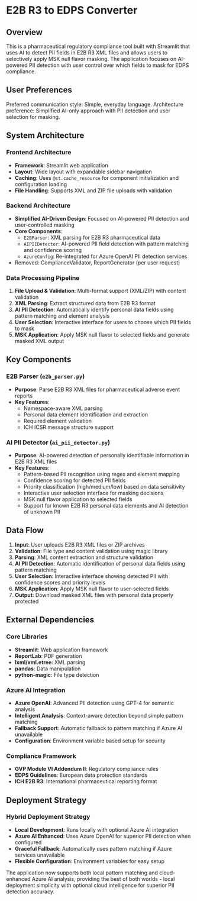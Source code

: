 # E2B R3 to EDPS Converter

## Overview

This is a pharmaceutical regulatory compliance tool built with Streamlit that uses AI to detect PII fields in E2B R3 XML files and allows users to selectively apply MSK null flavor masking. The application focuses on AI-powered PII detection with user control over which fields to mask for EDPS compliance.

## User Preferences

Preferred communication style: Simple, everyday language.
Architecture preference: Simplified AI-only approach with PII detection and user selection for masking.

## System Architecture

### Frontend Architecture
- **Framework**: Streamlit web application
- **Layout**: Wide layout with expandable sidebar navigation
- **Caching**: Uses `@st.cache_resource` for component initialization and configuration loading
- **File Handling**: Supports XML and ZIP file uploads with validation

### Backend Architecture
- **Simplified AI-Driven Design**: Focused on AI-powered PII detection and user-controlled masking
- **Core Components**:
  - `E2BParser`: XML parsing for E2B R3 pharmaceutical data
  - `AIPIIDetector`: AI-powered PII field detection with pattern matching and confidence scoring
  - `AzureConfig`: Re-integrated for Azure OpenAI PII detection services
- Removed: ComplianceValidator, ReportGenerator (per user request)

### Data Processing Pipeline
1. **File Upload & Validation**: Multi-format support (XML/ZIP) with content validation
2. **XML Parsing**: Extract structured data from E2B R3 format  
3. **AI PII Detection**: Automatically identify personal data fields using pattern matching and element analysis
4. **User Selection**: Interactive interface for users to choose which PII fields to mask
5. **MSK Application**: Apply MSK null flavor to selected fields and generate masked XML output

## Key Components

### E2B Parser (`e2b_parser.py`)
- **Purpose**: Parse E2B R3 XML files for pharmaceutical adverse event reports
- **Key Features**:
  - Namespace-aware XML parsing
  - Personal data element identification and extraction
  - Required element validation
  - ICH ICSR message structure support

### AI PII Detector (`ai_pii_detector.py`)
- **Purpose**: AI-powered detection of personally identifiable information in E2B R3 XML files
- **Key Features**:
  - Pattern-based PII recognition using regex and element mapping
  - Confidence scoring for detected PII fields
  - Priority classification (high/medium/low) based on data sensitivity
  - Interactive user selection interface for masking decisions
  - MSK null flavor application to selected fields
  - Support for known E2B R3 personal data elements and AI detection of unknown PII

## Data Flow

1. **Input**: User uploads E2B R3 XML files or ZIP archives
2. **Validation**: File type and content validation using magic library
3. **Parsing**: XML content extraction and structure validation
4. **AI PII Detection**: Automatic identification of personal data fields using pattern matching
5. **User Selection**: Interactive interface showing detected PII with confidence scores and priority levels
6. **MSK Application**: Apply MSK null flavor to user-selected fields
7. **Output**: Download masked XML files with personal data properly protected

## External Dependencies

### Core Libraries
- **Streamlit**: Web application framework
- **ReportLab**: PDF generation
- **lxml/xml.etree**: XML parsing
- **pandas**: Data manipulation
- **python-magic**: File type detection

### Azure AI Integration
- **Azure OpenAI**: Advanced PII detection using GPT-4 for semantic analysis
- **Intelligent Analysis**: Context-aware detection beyond simple pattern matching
- **Fallback Support**: Automatic fallback to pattern matching if Azure AI unavailable
- **Configuration**: Environment variable based setup for security

### Compliance Framework
- **GVP Module VI Addendum II**: Regulatory compliance rules
- **EDPS Guidelines**: European data protection standards
- **ICH E2B R3**: International pharmaceutical reporting format

## Deployment Strategy

### Hybrid Deployment Strategy
- **Local Development**: Runs locally with optional Azure AI integration
- **Azure AI Enhanced**: Uses Azure OpenAI for superior PII detection when configured
- **Graceful Fallback**: Automatically uses pattern matching if Azure services unavailable
- **Flexible Configuration**: Environment variables for easy setup

The application now supports both local pattern matching and cloud-enhanced Azure AI analysis, providing the best of both worlds - local deployment simplicity with optional cloud intelligence for superior PII detection accuracy.